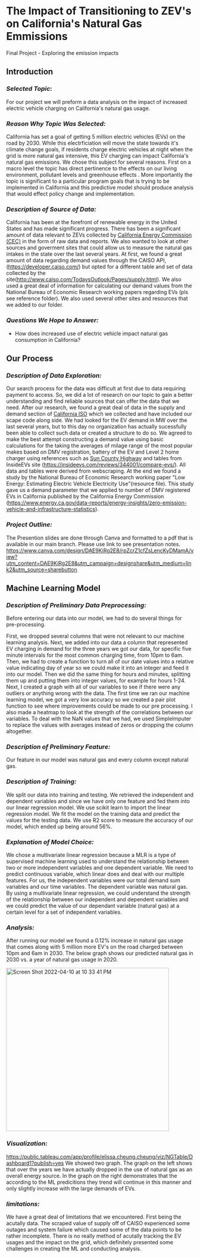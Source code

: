 # The Impact of Transitioning to ZEV's on California's Natural Gas Emmissions
Final Project - Exploring the emission impacts 

## Introduction

### *Selected Topic*: 
For our project we will preform a data analysis on the impact of increased electric vehicle charging on California's natural gas usage.

### *Reason Why Topic Was Selected:*
California has set a goal of getting 5 million electric vehicles (EVs) on the road by 2030. While this electrficiation will move the state towards it's climate change goals, if residents charge electric vehicles at night when the grid is more natural gas intensive, this EV charging can impact California's natural gas emissions. We chose this subject for several reasons. First on a macro level the topic has direct pertinence to the effects on our living environment, pollutant levels and greenhouse effects . More importantly the topic is significant to a particular program goals that is trying to be implemented in California and this predictive model should produce analysis that would effect policy change and implementation.  

### *Description of Source of Data:*
California has been at the forefront of renewable energy in the United States and has made significant progress. There has been a significant amount of data relevant to ZEVs collected by [California Energy Commission (CEC)](https://www.energy.ca.gov/) in the form of raw data and reports. We also wanted to look at other sources and goverment sites that could allow us to measure the natural gas intakes in the state over the last several years. At first, we found a great amount of data regarding demand values through the CAISO API, (https://developer.caiso.com/) but opted for a different table and set of data collected by the site(http://www.caiso.com/TodaysOutlook/Pages/supply.html). We also used a great deal of information for calculating our demand values from the National Bureau of Economic Research working papers regarding EVs (pls see reference folder). We also used several other sites and resources that we added to our folder. 

### *Questions We Hope to Answer:*
- How does increased use of electric vehicle impact natural gas consumption in California?

## Our Process


### *Description of Data Exploration:*
Our search process for the data was difficult at first due to data requiring payment to access. So, we did a lot of research on our topic to gain a better understanding and find reliable sources that can offer the data that we need. After our research, we found a great deal of data in the supply and demand section of [California ISO]( https://www.caiso.com/todaysoutlook/Pages/index.html) which we collected and have included our scape code along side. We had looked for the EV demand in MW over the last several years, but to this day no organization has actually sucessfully been able to collect such data or created a structure to do so. We agreed to make the best attempt constructing a demand value using basic calculations for the taking the averages of milage range of the most popular makes based on DMV registration, battery of the EV and Level 2 home charger using references such as [Sun County Highway](https://suncountryhighway.ca/ev-charge-times/) and tables from InsideEVs site (https://insideevs.com/reviews/344001/compare-evs/). All data and tables were derived from webscraping. At the end we found a study by the National Bureau of Economic Research working paper "Low Energy: Estimating Electric Vehicle Electricity Use"(resource file). This study gave us a demand parameter that we applied to number of DMV registered EVs in California published by the California Energy Commission (https://www.energy.ca.gov/data-reports/energy-insights/zero-emission-vehicle-and-infrastructure-statistics).
 
### *Project Outline:*

The Presention slides are done through Canva and formatted to a pdf that is available in our main branch. Please use link to see presentation notes.
https://www.canva.com/design/DAE9KiRg2E8/rpZcrZ1cfZsLencKyDMamA/view?utm_content=DAE9KiRg2E8&utm_campaign=designshare&utm_medium=link2&utm_source=sharebutton


## Machine Learning Model 

### *Description of Preliminary Data Preprocessing:*

Before entering our data into our model, we had to do several things for pre-processing.

First, we dropped several columns that were not relevant to our machine learning analysis. Next, we added into our data a column that represented EV charging in demand for the three years we got our data, for specific five minute intervals for the most common charging time, from 10pm to 6am. Then, we had to create a function to turn all of our date values into a relative value indicating day of year so we could make it into an integer and feed it into our model. Then we did the same thing for hours and minutes, splitting them up and putting them into integer values, for example for hours 1-24.  Next, I created a graph with all of our variables to see if there were any outliers or anything wrong with the data. The first time we ran our machine learning model, we got a very low accuracy so we created a pair plot function to see where improvements could be made to our pre processing. I also made a heatmap to look at the strength of the correlations between our variables. To deal with the NaN values that we had, we used SimpleImputer to replace the values with averages instead of zeros or dropping the column altogether. 

 
### *Description of Preliminary Feature:*
Our feature in our model was natural gas and every column except natural gas.

### *Description of Training:*
 We split our data into training and testing. We retrieved the independent and dependent variables and since we have only one feature and fed them into our linear regression model. We use scikit learn to import the linear regression model. We fit the model on the training data and predict the values for the testing data. We use R2 score to measure the accuracy of our model, which ended up being around 56%. 

### *Explanation of Model Choice:*

We chose a multivariate linear regression because a MLR is a type of supervised machine learning used to understand 
the relationship between two or more independent variables and one dependent variable. We need to predict continuous variable, which linear does and deal with our multiple features. For us, the independent variables were our total demand sum variables and our time variables. The dependent variable was natural gas. By using a  multivariate linear regression, we could understand the strength of the relationship between our independent and dependent variables and we could predict the value of our dependant variable (natural gas) at a certain level for a set of independent variables.

### *Analysis:*
After running our model we found a 0.12% increase in natural gas usage that comes along with 5 million more EV's on the road charged between 10pm and 6am in 2030. The below graph shows our predicted natural gas in 2030 vs. a year of natural gas usage in 2020.

<img width="437" alt="Screen Shot 2022-04-10 at 10 33 41 PM" src="https://user-images.githubusercontent.com/92963227/162671369-0d131ffe-1b1d-464b-91a4-2690797a62b0.png">

### *Visualization:*
https://public.tableau.com/app/profile/elissa.cheung.cheung/viz/NGTable/Dashboard1?publish=yes We showed two graph. The graph on the left shows that over the years we have actually dropped in the use of natural gas as an overall energy source. In the graph on the right demonstrates that the according to the ML predicitions they trend will continue in this manner and only slightly increase with the large demands of EVs.

### *limitations:*
We have a great deal of limitations that we encountered. First being the acutally data. The scraped value of supply off of CAISO experienced some outages and system failure which caused some of the data points to be rather incomplete. There is no really method of acutally tracking the EV usages and the impact on the grid, which definitely presented some challenges in creating the ML and conducting analysis.  



